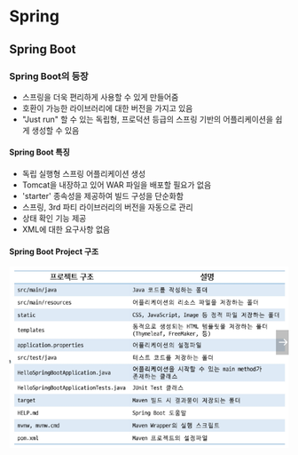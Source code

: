 # Spring

## Spring Boot

### Spring Boot의 등장

- 스프링을 더욱 편리하게 사용할 수 있게 만들어줌
- 호환이 가능한 라이브러리에 대한 버전을 가지고 있음
- "Just run" 할 수 있는 독립형, 프로덕션 등급의 스프링 기반의 어플리케이션을 쉽게 생성할 수 있음

#### Spring Boot 특징

- 독립 실행형 스프링 어플리케이션 생성
- Tomcat을 내장하고 있어 WAR 파일을 배포할 필요가 없음
- 'starter' 종속성을 제공하여 빌드 구성을 단순화함
- 스프링, 3rd 파티 라이브러리의 버전을 자동으로 관리
- 상태 확인 기능 제공
- XML에 대한 요구사항 없음

#### Spring Boot Project 구조

![alt text](image.png)
